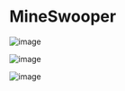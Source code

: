 # MineSwooper


![image](https://user-images.githubusercontent.com/75546186/200122677-992405ef-044e-4b85-9adb-60f5f1262583.png)


![image](https://user-images.githubusercontent.com/75546186/200138360-6ceecc4e-578c-439d-9d28-8069c1f44fa6.png)


![image](https://user-images.githubusercontent.com/75546186/200148432-955e9e6a-eac5-488d-9ffe-716951e08c17.png)
